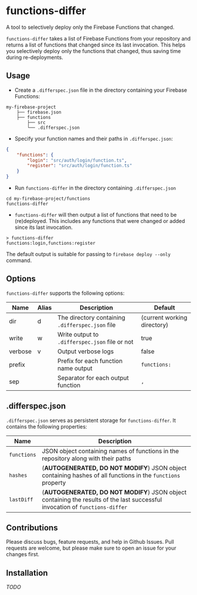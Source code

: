 # functions-differ

A tool to selectively deploy only the Firebase Functions that changed.

`functions-differ` takes a list of Firebase Functions from your repository and returns a list of functions that changed since its last invocation.
This helps you selectively deploy only the functions that changed, thus saving time during re-deployments.

## Usage

- Create a `.differspec.json` file in the directory containing your Firebase Functions:

```shell
my-firebase-project
    ├── firebase.json
    ├── functions
        ├── src
        └── .differspec.json 
```

- Specify your function names and their paths in `.differspec.json`:

```json
{
    "functions": {
        "login": "src/auth/login/function.ts",
        "register": "src/auth/login/function.ts"
    }
}
```

- Run `functions-differ` in the directory containing `.differspec.json`

```shell
cd my-firebase-project/functions
functions-differ
```

- `functions-differ` will then output a list of functions that need to be (re)deployed. This includes any functions that were changed or added since its last invocation.

```shell
> functions-differ
functions:login,functions:register
```

The default output is suitable for passing to `firebase deploy --only` command.

## Options

`functions-differ` supports the following options:

| Name    | Alias | Description                                      | Default                     |
| ------- | ----- | ------------------------------------------------ | --------------------------- |
| dir     | d     | The directory containing `.differspec.json` file | (current working directory) |
| write   | w     | Write output to `.differspec.json` file or not   | true                        |
| verbose | v     | Output verbose logs                              | false                       |
| prefix  |       | Prefix for each function name output             | `functions:`                |
| sep     |       | Separator for each output function               | `,`                         |

## .differspec.json

`.differspec.json` serves as persistent storage for `functions-differ`. It contains the following properties:

| Name        | Description                                                                                                                   |
| ----------- | ----------------------------------------------------------------------------------------------------------------------------- |
| `functions` | JSON object containing names of functions in the repository along with their paths                                            |
| `hashes`    | (**AUTOGENERATED, DO NOT MODIFY**) JSON object containing hashes of all functions in the `functions` property                 |
| `lastDiff`  | (**AUTOGENERATED, DO NOT MODIFY**) JSON object containing the results of the last successful invocation of `functions-differ` |

## Contributions

Please discuss bugs, feature requests, and help in Github Issues. Pull requests are welcome, but please make sure to open an issue for your changes first.

## Installation 

*TODO*